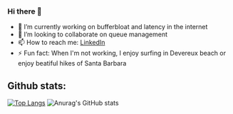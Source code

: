 ### Hi there 👋

- 🔭 I’m currently working on bufferbloat and latency in the internet
- 👯 I’m looking to collaborate on queue management
- 📫 How to reach me: [LinkedIn](https://www.linkedin.com/in/jaber-daneshamooz/)
- ⚡ Fun fact: When I'm not working, I enjoy surfing in Devereux beach or enjoy beatiful hikes of Santa Barbara

## Github stats:

[![Top Langs](https://github-readme-stats.vercel.app/api/top-langs/?username=jaber-the-great)](https://github.com/anuraghazra/github-readme-stats)
![Anurag's GitHub stats](https://github-readme-stats.vercel.app/api?username=jaber-the-great&hide=contribs,stars&count_private=true&theme=swift&show_icons=true&include_all_commits=true)

